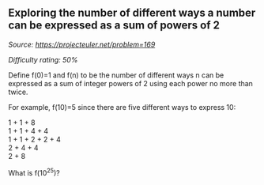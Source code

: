 Exploring the number of different ways a number can be expressed as a sum of powers of 2
----------------------------------------------------------------------------------------

*Source: https://projecteuler.net/problem=169*


*Difficulty rating: 50%*

Define f(0)=1 and f(n) to be the number of different ways n can be
expressed as a sum of integer powers of 2 using each power no more than
twice.

For example, f(10)=5 since there are five different ways to express 10:

1 + 1 + 8\
 1 + 1 + 4 + 4\
1 + 1 + 2 + 2 + 4\
 2 + 4 + 4\
 2 + 8

What is f(10<sup>25</sup>)?
